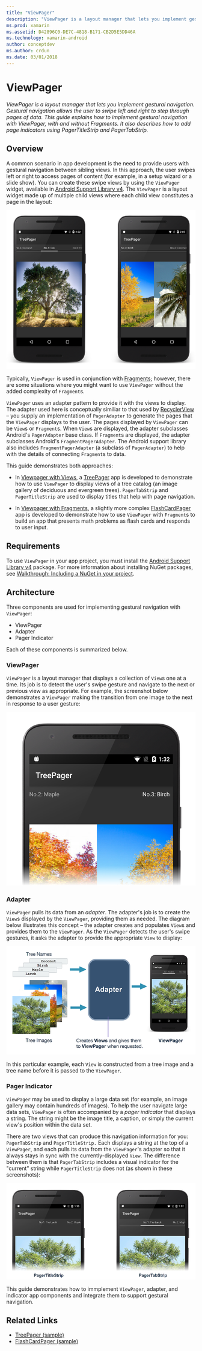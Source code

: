 ```yaml
---
title: "ViewPager"
description: "ViewPager is a layout manager that lets you implement gestural navigation. Gestural navigation allows the user to swipe left and right to step through pages of data. This guide explains how to implement gestural navigation with ViewPager, with and without Fragments. It also describes how to add page indicators using PagerTitleStrip and PagerTabStrip."
ms.prod: xamarin
ms.assetid: D42896C0-DE7C-4818-B171-CB2D5E5DD46A
ms.technology: xamarin-android
author: conceptdev
ms.author: crdun
ms.date: 03/01/2018
---
```


# ViewPager

_ViewPager is a layout manager that lets you implement gestural navigation. Gestural navigation allows the user to swipe left and right to step through pages of data. This guide explains how to implement gestural navigation with ViewPager, with and without Fragments. It also describes how to add page indicators using PagerTitleStrip and PagerTabStrip._

 
## Overview

A common scenario in app development is the need to provide users with 
gestural navigation between sibling views. In this approach, the user 
swipes left or right to access pages of content (for example, in a 
setup wizard or a slide show). You can create these swipe views 
by using the `ViewPager` widget, available in 
[Android Support Library v4](https://www.nuget.org/packages/Xamarin.Android.Support.v4/). 
The `ViewPager` is a layout widget made up of multiple child views where 
each child view constitutes a page in the layout: 

[![Screenshots of TreePager app with horizontal swipe example](images/01-intro-sml.png)](images/01-intro.png#lightbox)

Typically, `ViewPager` is used in conjunction with 
[Fragments](~/android/platform/fragments/index.md); 
however, there are some situations where you might want to use 
`ViewPager` without the added complexity of `Fragment`s.

`ViewPager` uses an adapter pattern to provide it with the views to 
display. The adapter used here is conceptually similiar to that used by 
[RecyclerView](~/android/user-interface/layouts/recycler-view/index.md) &ndash; you 
supply an implementation of `PagerAdapter` to generate the pages that 
the `ViewPager` displays to the user. The pages displayed by 
`ViewPager` can be `View`s or `Fragment`s. When `View`s are 
displayed, the adapter subclasses Android's `PagerAdapter` base 
class. If `Fragment`s are displayed, the adapter subclasses Android's 
`FragmentPagerAdapter`. The Android support library also includes 
`FragmentPagerAdapter` (a subclass of `PagerAdapter`) to help with the 
details of connecting `Fragment`s to data. 

This guide demonstrates both approaches: 

-   In [Viewpager with Views](~/android/user-interface/controls/view-pager/viewpager-and-views.md), a 
    [TreePager](https://developer.xamarin.com/samples/monodroid/UserInterface/TreePager/) app is 
    developed to demonstrate how to use `ViewPager` to display views
    of a tree catalog (an image gallery of deciduous and evergreen trees). 
    `PagerTabStrip`  and `PagerTitleStrip` are used to display titles 
    that help with page navigation.

-   In [Viewpager with Fragments](~/android/user-interface/controls/view-pager/viewpager-and-fragments.md), a 
    slightly more complex [FlashCardPager](https://developer.xamarin.com/samples/monodroid/UserInterface/TreePager/) 
    app is developed to demonstrate how to use `ViewPager` 
    with `Fragment`s to build an app that presents math 
    problems as flash cards and responds to user input. 


## Requirements

To use `ViewPager` in your app project, you must install the 
[Android Support Library v4](https://www.nuget.org/packages/Xamarin.Android.Support.v4/)
package. For more information about installing NuGet packages, see
[Walkthrough: Including a NuGet in your project](https://docs.microsoft.com/visualstudio/mac/nuget-walkthrough). 

 
## Architecture

Three components are used for implementing gestural navigation
with `ViewPager`:

-   ViewPager
-   Adapter
-   Pager Indicator

Each of these components is summarized below.



### ViewPager

`ViewPager` is a layout manager that displays a collection of `View`s one 
at a time. Its job is to detect the user's swipe gesture and navigate 
to the next or previous view as appropriate. For example, the 
screenshot below demonstrates a `ViewPager` making the transition from 
one image to the next in response to a user gesture: 

[![Closeup of TreePager app displaying a transition between Views](images/02-transition-sml.png)](images/02-transition.png#lightbox)


### Adapter

`ViewPager` pulls its data from an *adapter*. The adapter's job is to 
create the `View`s displayed by the `ViewPager`, providing them as 
needed. The diagram below illustrates this concept &ndash; the adapter 
creates and populates `View`s and provides them to the `ViewPager`. As 
the `ViewPager` detects the user's swipe gestures, it asks the adapter 
to provide the appropriate `View` to display: 

[![Diagram illustrating how the Adapter connects images and names to the ViewPager](images/03-adapter-sml.png)](images/03-adapter.png#lightbox)

In this particular example, each `View` is constructed from a tree 
image and a tree name before it is passed to the `ViewPager`. 



### Pager Indicator

`ViewPager` may be used to display a large data set (for example, 
an image gallery may contain hundreds of images). To help the user 
navigate large data sets, `ViewPager` is often accompanied by a *pager 
indicator* that displays a string. The string might be the image 
title, a caption, or simply the current view's position within the data 
set. 

There are two views that can produce this navigation information for 
you: `PagerTabStrip` and `PagerTitleStrip.` Each displays a string 
at the top of a `ViewPager`, and each pulls its data from the 
`ViewPager`'s adapter so that it always stays in sync with the 
currently-displayed `View`. The difference between them is that 
`PagerTabStrip` includes a visual indicator for the "current" string 
while `PagerTitleStrip` does not (as shown in these screenshots): 

[![Screenshots of the TreePager app with PagerTitleStrip and PagerTabStrip](images/04-comparison-sml.png)](images/04-comparison.png#lightbox)

This guide demonstrates how to immplement `ViewPager`, adapter, and 
indicator app components and integrate them to support gestural 
navigation. 



## Related Links

- [TreePager (sample)](https://developer.xamarin.com/samples/monodroid/UserInterface/TreePager)
- [FlashCardPager (sample)](https://developer.xamarin.com/samples/monodroid/UserInterface/FlashCardPager)
